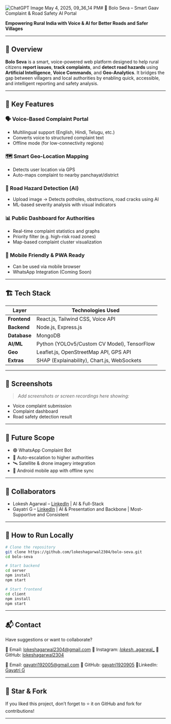 ![ChatGPT Image May 4, 2025, 09_36_14 PM](https://github.com/user-attachments/assets/4f6865ca-df03-47a8-9b21-3a3576f6f2eb)# 🚀 Bolo Seva – Smart Gaav Complaint & Road Safety AI Portal

**Empowering Rural India with Voice & AI for Better Roads and Safer Villages**

---

## 📌 Overview

**Bolo Seva** is a smart, voice-powered web platform designed to help rural citizens **report issues**, **track complaints**, and **detect road hazards** using **Artificial Intelligence**, **Voice Commands**, and **Geo-Analytics**.
It bridges the gap between villagers and local authorities by enabling quick, accessible, and intelligent reporting and safety analysis.

---

## 🎯 Key Features

### 🗣️ Voice-Based Complaint Portal

* Multilingual support (English, Hindi, Telugu, etc.)
* Converts voice to structured complaint text
* Offline mode (for low-connectivity regions)

### 🗺️ Smart Geo-Location Mapping

* Detects user location via GPS
* Auto-maps complaint to nearby panchayat/district

### 📸 Road Hazard Detection (AI)

* Upload image → Detects potholes, obstructions, road cracks using AI
* ML-based severity analysis with visual indicators

### 📊 Public Dashboard for Authorities

* Real-time complaint statistics and graphs
* Priority filter (e.g. high-risk road zones)
* Map-based complaint cluster visualization

### 📱 Mobile Friendly & PWA Ready

* Can be used via mobile browser
* WhatsApp Integration (Coming Soon)

---

## 🏗️ Tech Stack

| Layer        | Technologies Used                           |
| ------------ | ------------------------------------------- |
| **Frontend** | React.js, Tailwind CSS, Voice API           |
| **Backend**  | Node.js, Express.js                         |
| **Database** | MongoDB                                     |
| **AI/ML**    | Python (YOLOv5/Custom CV Model), TensorFlow |
| **Geo**      | Leaflet.js, OpenStreetMap API, GPS API      |
| **Extras**   | SHAP (Explainability), Chart.js, WebSockets |

---

## 📸 Screenshots

> *Add screenshots or screen recordings here showing:*

* Voice complaint submission
* Complaint dashboard
* Road safety detection result

---

## 🧠 Future Scope

* 🟢 WhatsApp Complaint Bot
* 🔁 Auto-escalation to higher authorities
* 🛰️ Satellite & drone imagery integration
* 📱 Android mobile app with offline sync

---

## 🤝 Collaborators

* Lokesh Agarwal – [LinkedIn](https://www.linkedin.com/in/lokeshagarwal2304) | AI & Full-Stack
* Gayatri G – [LinkedIn](https://www.linkedin.com/in/g-gayatri192005) | AI & Presentation and Backbone | Most-Supportive and Consistent

---

## 🧾 How to Run Locally

```bash
# Clone the repository
git clone https://github.com/lokeshagarwal2304/bolo-seva.git
cd bolo-seva

# Start backend
cd server
npm install
npm start

# Start frontend
cd client
npm install
npm start
```

---

## 📬 Contact

Have suggestions or want to collaborate?

📧 Email: [lokeshagarwal2304@gmail.com](mailto:lokeshagarwal2304@gmail.com)
📱 Instagram: [*lokesh.*.agarwal\_](https://instagram.com/_lokesh._.agarwal_)
🔗 GitHub: [lokeshagarwal2304](https://github.com/lokeshagarwal2304)

📧 Email: [gayatri192005@gmail.com](mailto:gayatri192005@gmail.com)
🔗 GitHub: [gayatri1920905](https://github.com/gayatri192005)
📱LinkedIn: [Gayatri G](https://www.linkedin.com/in/g-gayatri192005/)

---

## 🌟 Star & Fork

If you liked this project, don’t forget to ⭐ it on GitHub and fork for contributions!

---

